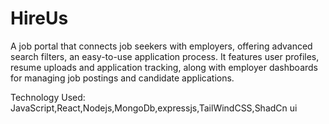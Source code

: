 # HireUs

A job portal that connects job seekers with employers, offering advanced search filters,  an easy-to-use application process. It features user profiles, resume uploads and application tracking, along with employer dashboards for managing job postings and candidate applications.

Technology Used:
JavaScript,React,Nodejs,MongoDb,expressjs,TailWindCSS,ShadCn ui




 





